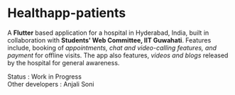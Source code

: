 # Healthapp-patients

A **Flutter** based application for a hospital in Hyderabad, India, built in collaboration with **Students' Web Committee, IIT Guwahati**. Features include, booking of *appointments, chat and video-calling features, and payment* for offline visits. The app also features, *videos and blogs* released by the hospital for general awareness.

Status : Work in Progress <br>
Other developers : Anjali Soni
